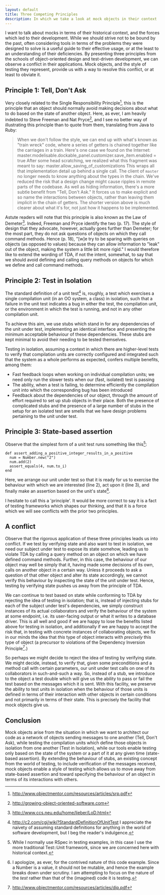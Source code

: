 ```yaml
---
layout: default
title: Three Competing Principles
description: In which we take a look at mock objects in their context
---
```

I want to talk about mocks in terms of their historical context, and the forces which led to their development. While we should strive not to be bound by the past, often considering tools in terms of the problems they were designed to solve is a useful guide to their effective usage, or at the least to an understanding of their deficiencies. By presenting three principles from the schools of object-oriented design and test-driven development, we can observe a conflict in their applications. Mock objects, and the style of testing they represent, provide us with a way to resolve this conflict, or at least to obviate it.

## Principle 1: Tell, Don't Ask

Very closely related to the Single Responsibility Principle[^1], this is the principle that an object should normally avoid making decisions about what to do based on the state of another object. Here, as ever, I am heavily indebted to Steve Freeman and Nat Pryce[^2], and I see no better way of illustrating this principle than to quote from them, translating from Java to Ruby:

> When we don't follow the style, we can end up with what's known as "train wreck" code, where a series of getters is chained together like the carriages in a train. Here's one case we found on the Internet:
    master.modelisable.dockable_panel.customizer.save_item.enabled = true
> After some head scratching, we realized what this fragment was meant to say:
    master.allow_saving_of_customizations
> This wraps all that implementation detail up behind a single call. The client of `master` no longer needs to know anything about the types in the chain. We've reduced the risk that a design change might cause ripples in remote parts of the codebase.
> As well as hiding information, there's a more subtle benefit from "Tell, Don't Ask." It forces us to make explicit and so name the interactions between objects, rather than leaving them implicit in the chain of getters. The shorter version above is much clearer about what it's for, not just how it happens to be implemented.

Astute readers will note that this principle is also known as the Law of Demeter[^3]. Indeed, Freeman and Pryce identify the two (p. 17). The style of design that they advocate, however, actually goes further than Demeter; for the most part, they do not ask questions of objects on which they call command methods. Hence (p. 18), "[w]e try to be sparing with queries on objects (as opposed to values) because they can allow information to "leak" out of the object, making the system a little bit more rigid." I would therefore like to extend the wording of TDA, if not the intent, somewhat, to say that we should avoid defining and calling query methods on objects for which we define and call command methods.

## Principle 2: Test in Isolation

The standard definition of a unit test[^4] is, roughly, a test which exercises a single compilation unit (in an OO system, a class) in isolation, such that a failure in the unit test indicates a bug in either the test, the compilation unit, or the environment in which the test is running, and not in any other compilation unit.

To achieve this aim, we use stubs which stand in for any dependencies of the unit under test, implementing an identical interface and presenting the minimum acceptable behaviour of these dependencies. These stubs are kept minimal to avoid their needing to be tested themselves.

Testing in isolation, assuming a context in which there are higher-level tests to verify that compilation units are correctly configured and integrated such that the system as a whole performs as expected, confers multiple benefits, among them:

* Fast feedback loops when working on individual compilation units; we need only run the slower tests when our (fast, isolated) test is passing
* The ability, when a test is failing, to determine efficiently the compilation unit into which the corresponding bug has been introduced
* Feedback about the dependencies of our object, through the amount of effort required to set up stub objects in their place. Both the presence of complicated stubs and the presence of a large number of stubs in the setup for an isolated test are smells that we have design problems pertaining to the unit under test.

## Principle 3: State-based assertion

Observe that the simplest form of a unit test runs something like this[^5]:

    def assert_adding_a_positive_integer_results_in_a_positive
      num = Number.new("2")
      num.add(2)
      assert_equals(4, num.to_i)
    end

Here, we arrange our unit under test so that it is ready for us to exercise the behaviour with which we are interested (line 2), act upon it (line 3), and finally make an assertion based on the unit's state[^6].

I hesitate to call this a 'principle'. It would be more correct to say it is a fact of testing frameworks which shapes our thinking, and that it is a force which we will see conflicts with the prior two principles.

## A conflict

Observe that the rigorous application of these three principles leads us into conflict. If we test by verifying state and also want to test in isolation, we need our subject under test to expose its state somehow, leading us to violate TDA by calling a query method on an object on which we have defined command methods. Further, in this case, the behaviour of our object may well be simply that it, having made some decisions of its own, calls on another object in a certain way. Unless it proceeds to ask a question of that other object and alter its state accordingly, we cannot verify this behaviour by inspecting the state of the unit under test. Hence, testing by verifying state pushes us away from the principle of TDA.

We can continue to test based on state while conforming to TDA by rejecting the idea of testing in isolation; that is, instead of injecting stubs for each of the subject under test's dependencies, we simply construct instances of its actual collaborators and verify the behaviour of the system at some endpoint, i.e. its user-facing output or what it writes to a database driver. This is all well and good if we are happy to lose the benefits listed above for testing in isolation, and additionally if we are happy to accept the risk that, in testing with concrete instances of collaborating objects, we fix in our minds the idea that *this* type of object interacts with *precisely* this type of object (a precursor to violations of the Dependency Inversion Principle[^7].)

So perhaps we might decide to reject the idea of testing by verifying state. We might decide, instead, to verify that, given some preconditions and a method call with certain parameters, our unit under test calls on one of its collaborators in such-and-such a way. So, instead of a stub, we introduce to the object a test double which will give us the ability to pass or fail the test based on the messages which it is sent. With this facility, we preserve the ability to test units in isolation when the behaviour of those units is defined in terms of their interaction with other objects in certain conditions and not primarily in terms of their state. This is precisely the facility that mock objects give us.

## Conclusion

Mock objects arise from the situation in which we want to architect our code as a network of objects sending messages to one another (Tell, Don't Ask), while testing the compilation units which define those objects in isolation from one another (Test in Isolation), while our tools enable testing only based on the state of the system or a part of it at any given time (state-based assertion). By extending the behaviour of stubs, an existing concept from the world of testing, to include verification of the messages received, mock objects enable a style of testing which allows us to move away from state-based assertion and toward specifying the behaviour of an object in terms of its interactions with others.

[^1]: http://www.objectmentor.com/resources/articles/srp.pdf
[^2]: http://growing-object-oriented-software.com
[^3]: http://www.ccs.neu.edu/home/lieber/LoD.html
[^4]: http://c2.com/cgi/wiki?StandardDefinitionOfUnitTest I appreciate the naivety of assuming standard definitions for anything in the world of software development, but I beg the reader's indulgence.
[^5]: While I normally use RSpec in testing examples, in this case I use the more traditional Test::Unit framework, since we are concerned here with historical context.
[^6]: I apologize, as ever, for the contrived nature of this code example. Since a Number is a value, it should not be mutable, and hence the example breaks down under scrutiny. I am attempting to focus on the nature of the *test* rather than that of the (imagined) code it is testing.
[^7]: http://www.objectmentor.com/resources/articles/dip.pdf
